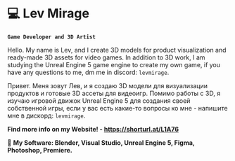 # 💻 Lev Mirage

**`Game Developer and 3D Artist`**

Hello. My name is Lev, and I create 3D models for product visualization and ready-made 3D assets for video games. In addition to 3D work, I am studying the Unreal Engine 5 game engine to create my own game, if you have any questions to me, dm me in discord: `levmirage`.

Привет. Меня зовут Лев, и я создаю 3D модели для визуализации продуктов и готовые 3D ассеты для видеоигр. Помимо работы с 3D, я изучаю игровой движок Unreal Engine 5 для создания своей собственной игры, если у вас есть какие-то вопросы ко мне - напишите мне в дискорд: `levmirage`.

**Find more info on my Website! - https://shorturl.at/L1A76**

🔋 ****My Software: Blender, Visual Studio, Unreal Engine 5, Figma, Photoshop, Premiere.****

